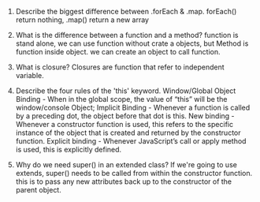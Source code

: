 1. Describe the biggest difference between .forEach & .map.
    forEach() return nothing,
    .map() return a new array 

2.  What is the difference between a function and a method?
    function is stand alone, we can use function without crate a objects, but Method is function inside object. we can create an object to call function.

3.  What is closure?
    Closures are function that refer to independent variable.

4.  Describe the four rules of the 'this' keyword.
    Window/Global Object Binding - When in the global scope, the value of “this” will be the window/console Object;
    Implicit Binding - Whenever a function is called by a preceding dot, the object before that dot is this.
    New binding - Whenever a constructor function is used, this refers to the specific instance of the object that is created and returned by the constructor function.
    Explicit binding - Whenever JavaScript’s call or apply method is used, this is explicitly defined.

5.  Why do we need super() in an extended class?
    If we're going to use extends, super() needs to be called from within the constructor function. this is to pass any new attributes back up to the constructor of the parent object.

    